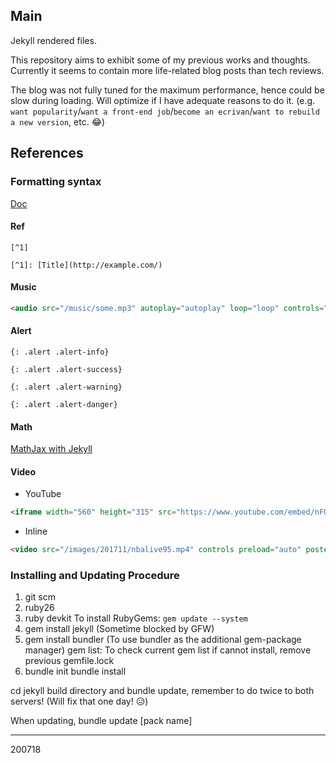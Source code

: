 ## Main

Jekyll rendered files.

This repository aims to exhibit some of my previous works and thoughts. Currently it seems to contain more life-related blog posts than tech reviews.

The blog was not fully tuned for the maximum performance, hence could be slow during loading. Will optimize if I have adequate reasons to do it. (e.g. `want popularity`/`want a front-end job`/`become an ecrivan`/`want to rebuild a new version`, etc. :joy:)

## References

### Formatting syntax

[Doc](/html/helloworld-jekyll/)

#### Ref

```
[^1]

[^1]: [Title](http://example.com/)
```

#### Music

```html
<audio src="/music/some.mp3" autoplay="autoplay" loop="loop" controls="controls">Your browser does not support the audio element.</audio>
```

#### Alert

```
{: .alert .alert-info}

{: .alert .alert-success}

{: .alert .alert-warning}

{: .alert .alert-danger}
```

#### Math

[MathJax with Jekyll](http://www.gastonsanchez.com/visually-enforced/opinion/2014/02/16/Mathjax-with-jekyll/)

#### Video

- YouTube
```html
<iframe width="560" height="315" src="https://www.youtube.com/embed/nFQy-qmyotc" frameborder="0" poster="/images/some.jpg" allowfullscreen></iframe>
```

- Inline
```html
<video src="/images/201711/nbalive95.mp4" controls preload="auto" poster="/images/201711/nbalive95_spurs.jpg" style="width:auto"></video> 
```

### Installing and Updating Procedure

1. git scm
2. ruby26
3. ruby devkit
  To install RubyGems: `gem update --system`
4. gem install jekyll (Sometime blocked by GFW)
5. gem install bundler (To use bundler as the additional gem-package manager)
gem list: To check current gem list
if cannot install, remove previous gemfile.lock
6. bundle init
  bundle install

cd jekyll build directory and bundle update, remember to do twice to both servers! (Will fix that one day! :disappointed_relieved:)

When updating, bundle update [pack name]

---

200718
